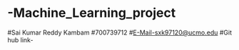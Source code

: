 # -Machine_Learning_project

#Sai Kumar Reddy Kambam
#700739712
#E-Mail-sxk97120@ucmo.edu
#Git hub link-

